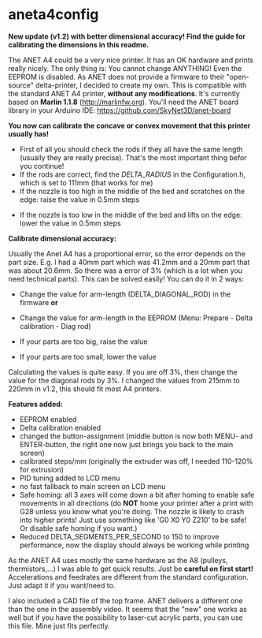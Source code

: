 # aneta4config

<b>New update (v1.2) with better dimensional accuracy! Find the guide for calibrating the dimensions in this readme.</b>

The ANET A4 could be a very nice printer. It has an OK hardware and prints really nicely.
The only thing is: You cannot change ANYTHING! Even the EEPROM is disabled.
As ANET does not provide a firmware to their "open-source" delta-printer, I decided to create my own.
This is compatible with the standard ANET A4 printer, <b>without any modifications</b>.
It's currently based on <b>Marlin 1.1.8</b> (http://marlinfw.org).
You'll need the ANET board library in your Arduino IDE: https://github.com/SkyNet3D/anet-board

<b>You now can calibrate the concave or convex movement that this printer usually has!</b>
  - First of all you should check the rods if they all have the same length (usually they are really precise). That's the most important thing befor you continue!
  - If the rods are correct, find the <i>DELTA_RADIUS</i> in the Configuration.h, which is set to 111mm (that works for me)
  - If the nozzle is too high in the middle of the bed and scratches on the edge: raise the value in 0.5mm steps</p>
  - If the nozzle is too low in the middle of the bed and lifts on the edge: lower the value in 0.5mm steps</p>
  
<b>Calibrate dimensional accuracy:</b>

Usually the Anet A4 has a proportional error, so the error depends on the part size. E.g. I had a 40mm part which was 41.2mm and a 20mm part that was about 20.6mm. So there was a error of 3% (which is a lot when you need technical parts).
This can be solved easily!
You can do it in 2 ways:
  - Change the value for arm-length (DELTA_DIAGONAL_ROD) in the firmware <b>or</b>
  - Change the value for arm-length in the EEPROM (Menu: Prepare - Delta calibration - Diag rod)
  
  - If your parts are too big, raise the value
  - If your parts are too small, lower the value
  
  Calculating the values is quite easy. If you are off 3%, then change the value for the diagonal rods by 3%.
  I changed the values from 215mm to 220mm in v1.2, this should fit most A4 printers.

<b>Features added:</b>
- EEPROM enabled
- Delta calibration enabled
- changed the button-assignment (middle button is now both MENU- and ENTER-button, the right one now just brings you back to the main screen)
- calibrated steps/mm (originally the extruder was off, I needed 110-120% for extrusion)
- PID tuning added to LCD menu
- no fast fallback to main screen on LCD menu
- Safe homing: all 3 axes will come down a bit after homing to enable safe movements in all directions (do <b>NOT</b> home your printer after a print with G28 unless you know what you're doing. The nozzle is likely to crash into higher prints! Just use something like 'G0 X0 Y0 Z210' to be safe! Or disable safe homing if you want.)
- Reduced DELTA_SEGMENTS_PER_SECOND to 150 to improve performance, now the display should always be working while printing

As the ANET A4 uses mostly the same hardware as the A8 (pulleys, thermistors,...) I was able to get quick results.
Just be <b>careful on first start!</b> Accelerations and feedrates are different from the standard configuration. Just adapt it if you want/need to.

I also included a CAD file of the top frame. ANET delivers a different one than the one in the assembly video. It seems that the "new" one works as well but if you have the possibility to laser-cut acrylic parts, you can use this file. Mine just fits perfectly.
